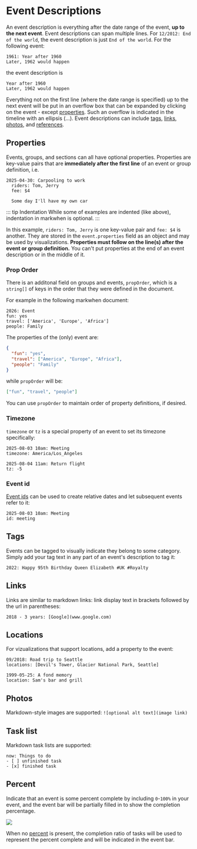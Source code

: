 # Event Descriptions

An event description is everything after the date range of the event, **up to the next event**. Event descriptions can span multiple lines. For `12/2012: End of the world`, the event description is just `End of the world`. For the following event:

```mw
1961: Year after 1960
Later, 1962 would happen
```

the event description is

```mw
Year after 1960
Later, 1962 would happen
```

Everything not on the first line (where the date range is specified) up to the next event will be put in an overflow box that can be expanded by clicking on the event - except [properties](#properties). Such an overflow is indicated in the timeline with an ellipsis (...). Event descriptions can include [tags](#tags), [links](#links), [photos](#photos), and [references](#references).

## Properties

Events, groups, and sections can all have optional properties. Properties are key-value pairs that are **immediately after the first line** of an event or group definition, i.e.

```mw{2,3}
2025-04-30: Carpooling to work
  riders: Tom, Jerry
  fee: $4

  Some day I'll have my own car
```

::: tip Indentation
While some of examples are indented (like above), indentation in markwhen is optional.
:::

In this example, `riders: Tom, Jerry` is one key-value pair and `fee: $4` is another. They are stored in the `event.properties` field as an object and may be used by visualizations. **Properties must follow on the line(s) after the event or group definition.** You can't put properties at the end of an event description or in the middle of it.

### Prop Order

There is an additonal field on groups and events, `propOrder`, which is a `string[]` of keys in the order that they were defined in the document.

For example in the following markwhen document:

```mw
2026: Event
fun: yes
travel: ['America', 'Europe', 'Africa']
people: Family
```

The properties of the (only) event are:

```json
{
  "fun": "yes",
  "travel": ["America", "Europe", "Africa"],
  "people": "Family"
}
```

while `propOrder` will be:

```json
["fun", "travel", "people"]
```

You can use `propOrder` to maintain order of property definitions, if desired.

### Timezone

`timezone` or `tz` is a special property of an event to set its timezone specifically:

```mw{2,5}
2025-08-03 10am: Meeting
timezone: America/Los_Angeles

2025-08-04 11am: Return flight
tz: -5
```

### Event id

[Event ids](/syntax/dates-and-ranges#event-ids) can be used to create relative dates and let subsequent events refer to it:

```mw{2}
2025-08-03 10am: Meeting
id: meeting
```

## Tags

Events can be tagged to visually indicate they belong to some category. Simply add your tag text in any part of an event's description to tag it:

```mw
2022: Happy 95th Birthday Queen Elizabeth #UK #Royalty
```

## Links

Links are similar to markdown links: link display text in brackets followed by the url in parentheses:

```mw
2018 - 3 years: [Google](www.google.com)
```

## Locations

For vizualizations that support locations, add a property to the event:

```mw{2,5}
09/2018: Road trip to Seattle
locations: [Devil's Tower, Glacier National Park, Seattle]

1999-05-25: A fond memory
location: Sam's bar and grill
```

## Photos

Markdown-style images are supported: `![optional alt text](image link)`

## Task list

Markdown task lists are supported:

```mw
now: Things to do
- [ ] unfinished task
- [x] finished task
```

## Percent

Indicate that an event is some percent complete by including `0`-`100%` in your event, and the event bar will be partially filled in to show the completion percentage.

![](/images/percents.png)

When no [percent](#percent) is present, the completion ratio of tasks will be used to represent the percent complete and will be indicated in the event bar.

